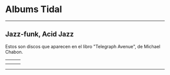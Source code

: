 <style>
table {
  width: 100%;
}
table th:first-of-type {
    width: 33%;
}
table th:nth-of-type(2) {
    width: 33%;
}
table th:nth-of-type(3) {
    width: 33%;
}
</style>

# Albums Tidal

---

## Jazz-funk, Acid Jazz

Estos son discos que aparecen en el libro "Telegraph Avenue", de Michael Chabon.

|   |   |   |
|---|---|---|
|<div style="position: relative; padding-bottom: 100%; height: 0; overflow: hidden; max-width: 100%;"><iframe src="https://embed.tidal.com/albums/1409813?layout=gridify" frameborder="0" allowfullscreen style="position: absolute; top: 0; left: 0; width: 100%; height: 1px; min-height: 100%; margin: 0 auto;"></iframe></div>|<div style="position: relative; padding-bottom: 100%; height: 0; overflow: hidden; max-width: 100%;"><iframe src="https://embed.tidal.com/albums/58844035?layout=gridify" frameborder="0" allowfullscreen style="position: absolute; top: 0; left: 0; width: 100%; height: 1px; min-height: 100%; margin: 0 auto;"></iframe></div>|<div style="position: relative; padding-bottom: 100%; height: 0; overflow: hidden; max-width: 100%;"><iframe src="https://embed.tidal.com/albums/85083905?layout=gridify" frameborder="0" allowfullscreen style="position: absolute; top: 0; left: 0; width: 100%; height: 1px; min-height: 100%; margin: 0 auto;"></iframe></div>|
|<div style="position: relative; padding-bottom: 100%; height: 0; overflow: hidden; max-width: 100%;"><iframe src="https://embed.tidal.com/albums/1606562?layout=gridify" frameborder="0" allowfullscreen style="position: absolute; top: 0; left: 0; width: 100%; height: 1px; min-height: 100%; margin: 0 auto;"></iframe></div>|||

---

